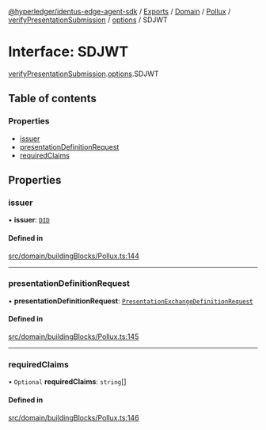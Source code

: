 [@hyperledger/identus-edge-agent-sdk](../README.md) / [Exports](../modules.md) / [Domain](../modules/Domain.md) / [Pollux](../modules/Domain.Pollux.md) / [verifyPresentationSubmission](../modules/Domain.Pollux.verifyPresentationSubmission.md) / [options](../modules/Domain.Pollux.verifyPresentationSubmission.options.md) / SDJWT

# Interface: SDJWT

[verifyPresentationSubmission](../modules/Domain.Pollux.verifyPresentationSubmission.md).[options](../modules/Domain.Pollux.verifyPresentationSubmission.options.md).SDJWT

## Table of contents

### Properties

- [issuer](Domain.Pollux.verifyPresentationSubmission.options.SDJWT.md#issuer)
- [presentationDefinitionRequest](Domain.Pollux.verifyPresentationSubmission.options.SDJWT.md#presentationdefinitionrequest)
- [requiredClaims](Domain.Pollux.verifyPresentationSubmission.options.SDJWT.md#requiredclaims)

## Properties

### issuer

• **issuer**: [`DID`](../classes/Domain.DID.md)

#### Defined in

[src/domain/buildingBlocks/Pollux.ts:144](https://github.com/hyperledger/identus-edge-agent-sdk-ts/blob/8455e548651bea11f474591a89d22007cfe2962c/src/domain/buildingBlocks/Pollux.ts#L144)

___

### presentationDefinitionRequest

• **presentationDefinitionRequest**: [`PresentationExchangeDefinitionRequest`](../modules/Domain.md#presentationexchangedefinitionrequest)

#### Defined in

[src/domain/buildingBlocks/Pollux.ts:145](https://github.com/hyperledger/identus-edge-agent-sdk-ts/blob/8455e548651bea11f474591a89d22007cfe2962c/src/domain/buildingBlocks/Pollux.ts#L145)

___

### requiredClaims

• `Optional` **requiredClaims**: `string`[]

#### Defined in

[src/domain/buildingBlocks/Pollux.ts:146](https://github.com/hyperledger/identus-edge-agent-sdk-ts/blob/8455e548651bea11f474591a89d22007cfe2962c/src/domain/buildingBlocks/Pollux.ts#L146)
